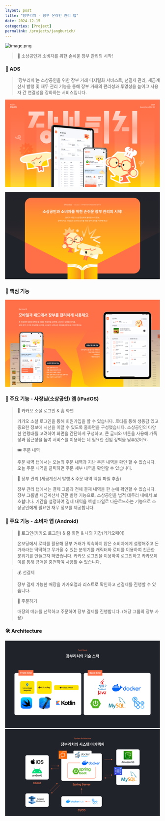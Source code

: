 ```yaml
---
layout: post
title: "장부리치 - 장부 온라인 관리 앱"
date: 2024-12-15
categories: [Project]
permalink: /projects/jangburich/
---
```


![image.png](/assets/img/jangburich/1.png)

> 📒 소상공인과 소비자를 위한 손쉬운 장부 관리의 시작!
> 

### 💭 ADS

> '장부리치'는 소상공인을 위한 장부 거래 디지털화 서비스로, 선결제 관리, 세금계산서 발행 및 재무 관리 기능을 통해 장부 거래의 편리성과 투명성을 높이고 사용자 간 연결성을 강화하는 서비스입니다.
> 

![](/assets/img/jangburich/2.png)

![](/assets/img/jangburich/3.png)

### 🔎 핵심 기능

![](/assets/img/jangburich/4.png)

### 📍 주요 기능 - 사장님(소상공인) 앱 (iPadOS)

> 👀 카카오 소셜 로그인 & 홈 화면
> 
> 
> 카카오 소셜 로그인을 통해 회원가입을 할 수 있습니다. 로티를 통해 생동감 있고 중요한 정보에 시선을 이끌 수 있도록 홈화면을 구성했습니다.
> 소상공인의 다양한 연령대를 고려하여 화면을 간단하게 구성하고, 큰 글씨와 버튼을 사용해 가독성과 접근성을 높여 서비스를 이용하는 데 필요한 진입 장벽을 낮추었어요.
> 

> 🎟️ 주문 내역
> 
> 
> 주문 내역 탭에서는 오늘의 주문 내역과 지난 주문 내역을 확인 할 수 있습니다.
> 오늘 주문 내역을 클릭하면 주문 세부 내역을 확인할 수 있습니다.
> 

> 📒 장부 관리 (세금계산서 발행 & 주문 내역 엑셀 파일 추출)
> 
> 
> 장부 관리 탭에서는 결제 그룹과 전체 결재 내역을 한 눈에 확인할 수 있습니다.
> 장부 그룹별 세금계산서 간편 발행 기능으로, 소상공인을 법적 테두리 내에서 보호합니다.
> 기간을 설정하여 결제 내역을 엑셀 파일로 다운로드하는 기능으로 소상공인에게 필요한 재무 정보를 제공합니다.
> 

### 📍 주요 기능 - 소비자 앱 (Android)

> 👀 로그인(카카오 로그인) & 홈 화면 & 나의 지갑(카카오페이)
> 
> 
> 온보딩에서 로티를 활용해 장부 거래가 익숙하지 않은 소비자에게 설명해주고 돈 거래라는 딱딱하고 무거울 수 있는 분위기를 캐릭터와 로티를 이용하여 친근한 분위기를 만들고자 하였습니다.
> 카카오 로그인을 이용하여 로그인하고 카카오페이를 통해 금액을 충전하여 사용할 수 있습니다.
> 

> 💰 선결제
> 
> 
> 장부 결제 가능한 매장을 카카오맵과 리스트로 확인하고 선결제를 진행할 수 있습니다.
> 

> 🔖 주문하기
> 
> 
> 매장의 메뉴를 선택하고 주문하여 장부 결제를 진행합니다. (해당 그룹의 장부 사용)
> 

### 🛠️ Architecture

![](/assets/img/jangburich/5.png)
![](/assets/img/jangburich/6.png)